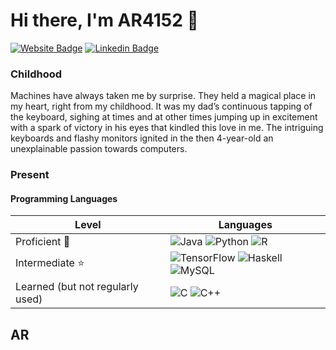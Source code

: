 # Hi there, I'm AR4152 👋


[![Website Badge](https://img.shields.io/badge/website-000000?style=for-the-badge&logo=About.me&logoColor=white)](https://www.arjunraj.com/)
[![Linkedin Badge](https://img.shields.io/badge/LinkedIn-0077B5?style=for-the-badge&logo=linkedin&logoColor=white)](https://www.linkedin.com/in/ar4152)


### Childhood
Machines have always taken me by surprise. They held a magical place in my heart, right from my childhood. It was my dad’s continuous tapping of the keyboard, sighing at times and at other times jumping up in excitement with a spark of victory in his eyes that kindled this love in me. The intriguing keyboards and flashy monitors ignited in the then 4-year-old an unexplainable passion towards computers.


### Present

#### Programming Languages

| Level | Languages |
| -- | -- |
| Proficient :star2: | ![Java](https://img.shields.io/badge/java-%23ED8B00.svg?style=for-the-badge&logo=java&logoColor=white) ![Python](https://img.shields.io/badge/python-3670A0?style=for-the-badge&logo=python&logoColor=ffdd54) ![R](https://img.shields.io/badge/r-%23276DC3.svg?style=for-the-badge&logo=r&logoColor=white) |
| Intermediate :star: | ![TensorFlow](https://img.shields.io/badge/TensorFlow-%23FF6F00.svg?style=for-the-badge&logo=TensorFlow&logoColor=white) ![Haskell](https://img.shields.io/badge/Haskell-5e5086?style=for-the-badge&logo=haskell&logoColor=white) ![MySQL](https://img.shields.io/badge/mysql-%2300f.svg?style=for-the-badge&logo=mysql&logoColor=white) |
| Learned (but not regularly used) | ![C](https://img.shields.io/badge/c-%2300599C.svg?style=for-the-badge&logo=c&logoColor=white) ![C++](https://img.shields.io/badge/c++-%2300599C.svg?style=for-the-badge&logo=c%2B%2B&logoColor=white) |


<!--
**AR4152/AR4152** is a ✨ _special_ ✨ repository because its `README.md` (this file) appears on your GitHub profile.

Here are some ideas to get you started:

- 🔭 I’m currently working on ...
- 🌱 I’m currently learning ...
- 👯 I’m looking to collaborate on ...
- 🤔 I’m looking for help with ...
- 💬 Ask me about ...
- 📫 How to reach me: ...
- 😄 Pronouns: ...
- ⚡ Fun fact: ...
-->

## AR
